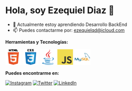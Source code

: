 # Hola, soy Ezequiel Diaz 👋

- 🌱 Actualmente estoy aprendiendo Desarrollo BackEnd
- 📫 Puedes contactarme por: ezequielqd@icloud.com
  
  
  
  
<strong>Herramientas y Tecnologías:</strong>
 
<img src="https://raw.githubusercontent.com/devicons/devicon/master/icons/html5/html5-original-wordmark.svg" alt="HTML" width="50px" height="50px"> <img src="https://raw.githubusercontent.com/devicons/devicon/master/icons/css3/css3-original-wordmark.svg" alt="CSS" width="50px" height="50px"> <img src="https://raw.githubusercontent.com/devicons/devicon/master/icons/java/java-original.svg" alt="Java" width="50px" height="50px"> <img src="https://raw.githubusercontent.com/devicons/devicon/master/icons/javascript/javascript-original.svg" alt="JavaScript" width="50px" height="50px"> <img src="https://raw.githubusercontent.com/devicons/devicon/master/icons/mysql/mysql-original-wordmark.svg" alt="MYSQL" width="50px" height="50px">

  <strong>Puedes encontrarme en:</strong>

<a href="https://www.instagram.com/e_d1az/"><img src="https://raw.githubusercontent.com/rahuldkjain/github-profile-readme-generator/master/src/images/icons/Social/instagram.svg" alt="Instagram" width="50px" height="50px"></a>
<a href="https://twitter.com/Ezequie_2d1az"><img src="https://raw.githubusercontent.com/rahuldkjain/github-profile-readme-generator/master/src/images/icons/Social/twitter.svg" alt="Twitter" width="50px" height="50px"></a>
<a href="https://www.linkedin.com/in/ezequiel-dq/"><img src="https://raw.githubusercontent.com/rahuldkjain/github-profile-readme-generator/master/src/images/icons/Social/linked-in-alt.svg" alt="Linkedln" width="50px" height="50px"></a>
